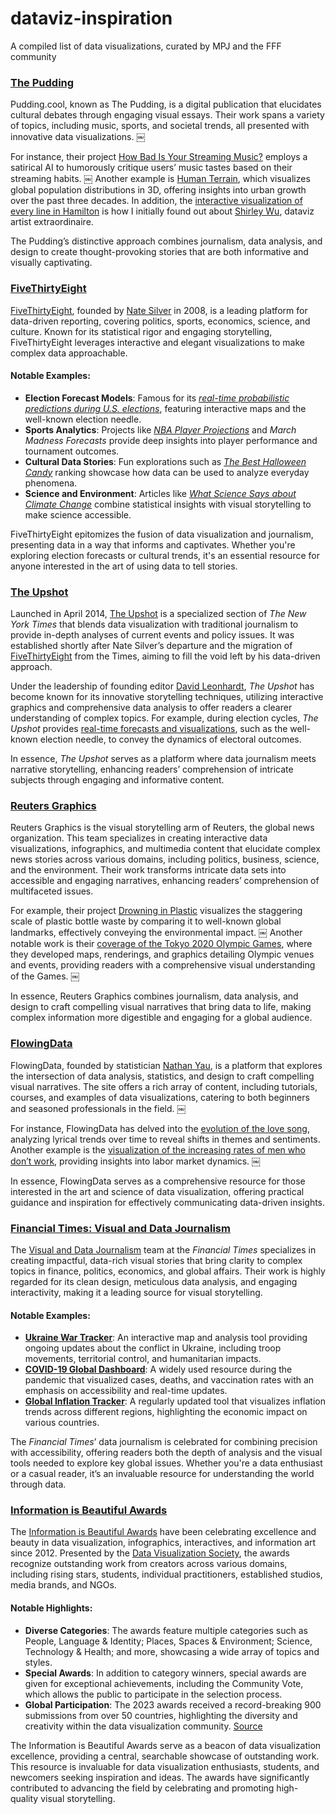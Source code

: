 # dataviz-inspiration
A compiled list of data visualizations, curated by MPJ and the FFF community

### [The Pudding](https://pudding.cool)
Pudding.cool, known as The Pudding, is a digital publication that elucidates cultural debates through engaging visual essays. Their work spans a variety of topics, including music, sports, and societal trends, all presented with innovative data visualizations. ￼

For instance, their project [How Bad Is Your Streaming Music?](https://pudding.cool/2021/10/judge-my-music/) employs a satirical AI to humorously critique users’ music tastes based on their streaming habits. ￼ Another example is [Human Terrain](https://pudding.cool/2018/10/city_3d/), which visualizes global population distributions in 3D, offering insights into urban growth over the past three decades. In addition, the [interactive visualization of every line in Hamilton](https://pudding.cool/2017/03/hamilton/) is how I initially found out about [Shirley Wu](https://shirleywu.studio), dataviz artist extraordinaire.

The Pudding’s distinctive approach combines journalism, data analysis, and design to create thought-provoking stories that are both informative and visually captivating.

### [FiveThirtyEight](https://fivethirtyeight.com)

[FiveThirtyEight](https://fivethirtyeight.com), founded by [Nate Silver](https://en.wikipedia.org/wiki/Nate_Silver) in 2008, is a leading platform for data-driven reporting, covering politics, sports, economics, science, and culture. Known for its statistical rigor and engaging storytelling, FiveThirtyEight leverages interactive and elegant visualizations to make complex data approachable.

#### Notable Examples:
- **Election Forecast Models**: Famous for its [*real-time probabilistic predictions during U.S. elections*](https://projects.fivethirtyeight.com/polls/), featuring interactive maps and the well-known election needle.
- **Sports Analytics**: Projects like [*NBA Player Projections*](https://projects.fivethirtyeight.com/2023-nba-player-projections/) and *March Madness Forecasts* provide deep insights into player performance and tournament outcomes.
- **Cultural Data Stories**: Fun explorations such as [*The Best Halloween Candy*](https://projects.fivethirtyeight.com/candy-ranking/) ranking showcase how data can be used to analyze everyday phenomena.
- **Science and Environment**: Articles like [*What Science Says about Climate Change*](https://fivethirtyeight.com/features/what-science-says-about-climate-change/) combine statistical insights with visual storytelling to make science accessible.

FiveThirtyEight epitomizes the fusion of data visualization and journalism, presenting data in a way that informs and captivates. Whether you're exploring election forecasts or cultural trends, it's an essential resource for anyone interested in the art of using data to tell stories.

### [The Upshot](https://www.nytimes.com/international/section/upshot)

Launched in April 2014, [The Upshot](https://www.nytimes.com/section/upshot) is a specialized section of *The New York Times* that blends data visualization with traditional journalism to provide in-depth analyses of current events and policy issues. It was established shortly after Nate Silver’s departure and the migration of [FiveThirtyEight](https://fivethirtyeight.com) from the Times, aiming to fill the void left by his data-driven approach.

Under the leadership of founding editor [David Leonhardt](https://www.nytimes.com/column/david-leonhardt), *The Upshot* has become known for its innovative storytelling techniques, utilizing interactive graphics and comprehensive data analysis to offer readers a clearer understanding of complex topics. For example, during election cycles, *The Upshot* provides [real-time forecasts and visualizations](https://www.nytimes.com/interactive/2020/11/03/us/elections/results-president.html), such as the well-known election needle, to convey the dynamics of electoral outcomes.

In essence, *The Upshot* serves as a platform where data journalism meets narrative storytelling, enhancing readers’ comprehension of intricate subjects through engaging and informative content.

### [Reuters Graphics](https://www.reuters.com/graphics/)
Reuters Graphics is the visual storytelling arm of Reuters, the global news organization. This team specializes in creating interactive data visualizations, infographics, and multimedia content that elucidate complex news stories across various domains, including politics, business, science, and the environment. Their work transforms intricate data sets into accessible and engaging narratives, enhancing readers’ comprehension of multifaceted issues.

For example, their project [Drowning in Plastic](https://www.reuters.com/graphics/ENVIRONMENT-PLASTIC/0100B275155) visualizes the staggering scale of plastic bottle waste by comparing it to well-known global landmarks, effectively conveying the environmental impact. ￼ Another notable work is their [coverage of the Tokyo 2020 Olympic Games](https://www.reuters.com/graphics/OLYMPICS-2020/EXPLAINER/gjnvwnlwgpw/), where they developed maps, renderings, and graphics detailing Olympic venues and events, providing readers with a comprehensive visual understanding of the Games. ￼

In essence, Reuters Graphics combines journalism, data analysis, and design to craft compelling visual narratives that bring data to life, making complex information more digestible and engaging for a global audience.

### [FlowingData](https://flowingdata.com)
FlowingData, founded by statistician [Nathan Yau](https://en.wikipedia.org/wiki/Nathan_Yau), is a platform that explores the intersection of data analysis, statistics, and design to craft compelling visual narratives. The site offers a rich array of content, including tutorials, courses, and examples of data visualizations, catering to both beginners and seasoned professionals in the field. ￼

For instance, FlowingData has delved into the [evolution of the love song](https://flowingdata.com/2024/11/13/evolution-of-the-love-song/), analyzing lyrical trends over time to reveal shifts in themes and sentiments. Another example is the [visualization of the increasing rates of men who don’t work](https://flowingdata.com/2014/12/16/increasing-rates-of-men-who-dont-work/), providing insights into labor market dynamics. ￼

In essence, FlowingData serves as a comprehensive resource for those interested in the art and science of data visualization, offering practical guidance and inspiration for effectively communicating data-driven insights.

### [Financial Times: Visual and Data Journalism](https://www.ft.com/visual-and-data-journalism)

The [Visual and Data Journalism](https://www.ft.com/visual-and-data-journalism) team at the *Financial Times* specializes in creating impactful, data-rich visual stories that bring clarity to complex topics in finance, politics, economics, and global affairs. Their work is highly regarded for its clean design, meticulous data analysis, and engaging interactivity, making it a leading source for visual storytelling.

#### Notable Examples:
- **[Ukraine War Tracker](https://www.ft.com/content/17b56b2e-0ad7-44dc-9b56-045beae3d6f7)**: An interactive map and analysis tool providing ongoing updates about the conflict in Ukraine, including troop movements, territorial control, and humanitarian impacts.
- **[COVID-19 Global Dashboard](https://ig.ft.com/coronavirus-chart/)**: A widely used resource during the pandemic that visualized cases, deaths, and vaccination rates with an emphasis on accessibility and real-time updates.
- **[Global Inflation Tracker](https://www.ft.com/global-inflation-tracker)**: A regularly updated tool that visualizes inflation trends across different regions, highlighting the economic impact on various countries.

The *Financial Times*’ data journalism is celebrated for combining precision with accessibility, offering readers both the depth of analysis and the visual tools needed to explore key global issues. Whether you're a data enthusiast or a casual reader, it’s an invaluable resource for understanding the world through data.

### [Information is Beautiful Awards](https://www.informationisbeautifulawards.com/)

The [Information is Beautiful Awards](https://www.informationisbeautifulawards.com/) have been celebrating excellence and beauty in data visualization, infographics, interactives, and information art since 2012. Presented by the [Data Visualization Society](https://www.datavisualizationsociety.org/), the awards recognize outstanding work from creators across various domains, including rising stars, students, individual practitioners, established studios, media brands, and NGOs.

#### Notable Highlights:
- **Diverse Categories**: The awards feature multiple categories such as People, Language & Identity; Places, Spaces & Environment; Science, Technology & Health; and more, showcasing a wide array of topics and styles.
- **Special Awards**: In addition to category winners, special awards are given for exceptional achievements, including the Community Vote, which allows the public to participate in the selection process.
- **Global Participation**: The 2023 awards received a record-breaking 900 submissions from over 50 countries, highlighting the diversity and creativity within the data visualization community. [Source](https://www.informationisbeautifulawards.com/news/636-information-is-beautiful-awards-2023-the-winners)

The Information is Beautiful Awards serve as a beacon of data visualization excellence, providing a central, searchable showcase of outstanding work. This resource is invaluable for data visualization enthusiasts, students, and newcomers seeking inspiration and ideas. The awards have significantly contributed to advancing the field by celebrating and promoting high-quality visual storytelling.


